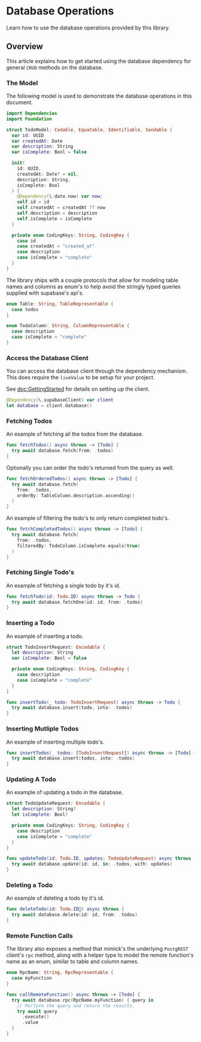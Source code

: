 # Database Operations

Learn how to use the database operations provided by this library.

## Overview

This article explains how to get started using the database dependency for general `CRUD`
methods on the database.

### The Model

The following model is used to demonstrate the database operations in this document.

```swift
import Dependencies
import Foundation

struct TodoModel: Codable, Equatable, Identifiable, Sendable {
  var id: UUID
  var createdAt: Date
  var description: String
  var isComplete: Bool = false

  init(
    id: UUID,
    createdAt: Date? = nil,
    description: String,
    isComplete: Bool
  ) {
    @Dependency(\.date.now) var now;
    self.id = id
    self.createdAt = createdAt ?? now
    self.description = description
    self.isComplete = isComplete
  }

  private enum CodingKeys: String, CodingKey {
    case id
    case createdAt = "created_at"
    case description
    case isComplete = "complete"
  }
}
```

The library ships with a couple protocols that allow for modeling table names and columns
as enum's to help avoid the stringly typed queries supplied with supabase's api's.

```swift
enum Table: String, TableRepresentable { 
  case todos
}

enum TodoColumn: String, ColumnRepresentable {
  case description
  case isComplete = "complete"
}
```

### Access the Database Client

You can access the database client through the dependency mechanism.
This does require the `liveValue` to be setup for your project.

See <doc:GettingStarted> for details on setting up the client.

```swift
@Dependency(\.supabaseClient) var client
let database = client.database()
```

### Fetching Todos

An example of fetching all the todos from the database.

```swift
func fetchTodos() async throws -> [Todo] { 
  try await database.fetch(from: .todos)
}
```

Optionally you can order the todo's returned from the query as well.

```swift
func fetchOrderedTodos() async throws -> [Todo] { 
  try await database.fetch(
    from: .todos,
    orderBy: TableColumn.description.ascending()
  )
}
```

An example of filtering the todo's to only return completed todo's.

```swift
func fetchCompletedTodos() async throws -> [Todo] { 
  try await database.fetch(
    from: .todos, 
    filteredBy: TodoColumn.isComplete.equals(true)
  )
}
```

### Fetching Single Todo's

An example of fetching a single todo by it's id.

```swift
func fetchTodo(id: Todo.ID) async throws -> Todo { 
  try await database.fetchOne(id: id, from: .todos)
}
```

### Inserting a Todo

An example of inserting a todo.

```swift
struct TodoInsertRequest: Encodable { 
  let description: String
  var isComplete: Bool = false

  private enum CodingKeys: String, CodingKey {
    case description
    case isComplete = "complete"
  }
}

func insertTodo(_ todo: TodoInsertRequest) async throws -> Todo { 
  try await database.insert(todo, into: .todos)
}

```

### Inserting Mutliple Todos

An example of inserting multiple todo's.

```swift
func insertTodos(_ todos: [TodoInsertRequest]) async throws -> [Todo] { 
  try await database.insert(todos, into: .todos)
}
```

### Updating A Todo

An example of updating a todo in the database.

```swift
struct TodoUpdateRequest: Encodable { 
  let description: String?
  let isComplete: Bool?

  private enum CodingKeys: String, CodingKey {
    case description
    case isComplete = "complete"
  }
}

func updateTodo(id: Todo.ID, updates: TodoUpdateRequest) async throws -> Todo { 
  try await database.update(id: id, in: .todos, with: updates)
}
```

### Deleting a Todo

An example of deleting a todo by it's id.

```swift
func deleteTodo(id: Todo.ID) async throws { 
  try await database.delete(id: id, from: .todos)
}
```

### Remote Function Calls

The library also exposes a method that mimick's the underlying `PostgREST` client's
`rpc` method, along with a helper type to model the remote function's name as
an enum, similar to table and column names.

```swift
enum RpcName: String, RpcRepresentable { 
  case myFunction
}

func callRemoteFunction() async throws -> [Todo] { 
  try await database.rpc(RpcName.myFunction) { query in 
    // Perform the query and return the results.
    try await query
      .execute()
      .value
  }
}
```
